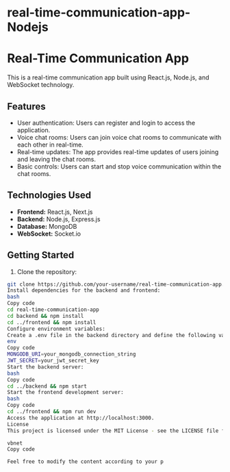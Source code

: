 # real-time-communication-app-Nodejs
# Real-Time Communication App

This is a real-time communication app built using React.js, Node.js, and WebSocket technology.

## Features

- User authentication: Users can register and login to access the application.
- Voice chat rooms: Users can join voice chat rooms to communicate with each other in real-time.
- Real-time updates: The app provides real-time updates of users joining and leaving the chat rooms.
- Basic controls: Users can start and stop voice communication within the chat rooms.

## Technologies Used

- **Frontend:** React.js, Next.js
- **Backend:** Node.js, Express.js
- **Database:** MongoDB
- **WebSocket:** Socket.io

## Getting Started

1. Clone the repository:

```bash
git clone https://github.com/your-username/real-time-communication-app.git
Install dependencies for the backend and frontend:
bash
Copy code
cd real-time-communication-app
cd backend && npm install
cd ../frontend && npm install
Configure environment variables:
Create a .env file in the backend directory and define the following variables:
env
Copy code
MONGODB_URI=your_mongodb_connection_string
JWT_SECRET=your_jwt_secret_key
Start the backend server:
bash
Copy code
cd ../backend && npm start
Start the frontend development server:
bash
Copy code
cd ../frontend && npm run dev
Access the application at http://localhost:3000.
License
This project is licensed under the MIT License - see the LICENSE file for details.

vbnet
Copy code

Feel free to modify the content according to your p